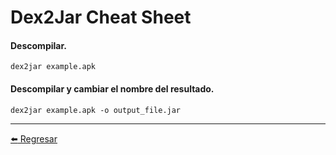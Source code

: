 # Dex2Jar Cheat Sheet

#### Descompilar.
```
dex2jar example.apk
```

#### Descompilar y cambiar el nombre del resultado.
```
dex2jar example.apk -o output_file.jar
```

---

[:arrow_left: Regresar](https://github.com/m4lal0/cheatsheets)